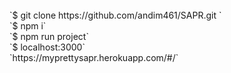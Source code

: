 

<br/>
	`$ git clone https://github.com/andim461/SAPR.git <folder>`
<br/>
	`$ npm i`
<br/>
	`$ npm run project`<br/>
	`$ localhost:3000`
<br/>
	`https://myprettysapr.herokuapp.com/#/`

